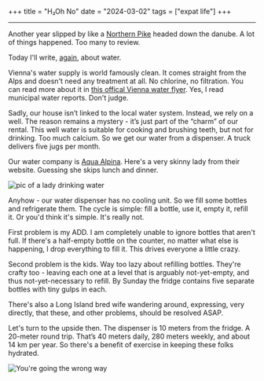 +++
title = "H₂Oh No"
date = "2024-03-02"
tags = ["expat life"]
+++

****

Another year slipped by like a [Northern Pike](https://youtu.be/uWMSpt7CLkU?si=HhGcMCj-H416Ddiw) headed down the danube. A lot of things happened. Too many to review.

Today I'll write, [again](/posts/wasser-acqua-voda/), about water.

Vienna's water supply is world famously clean. It comes straight from the Alps and doesn't need any treatment at all. No chlorine, no filtration. You can read more about it in [this offical Vienna water flyer](/images/drinking-water-vienna.pdf). Yes, I read municipal water reports. Don't judge.

Sadly, our house isn’t linked to the local water system. Instead, we rely on a well. The reason remains a mystery - it’s just part of the “charm” of our rental. This well water is suitable for cooking and brushing teeth, but not for drinking. Too much calcium. So we get our water from a dispenser. A truck delivers five jugs per month.

Our water company is [Aqua Alpina](https://www.aquaalpina.at/). Here's a very skinny lady from their website. Guessing she skips lunch and dinner.

![pic of a lady drinking water](/images/waterlady.png)

Anyhow - our water dispenser has no cooling unit. So we fill some bottles and refrigerate them. The cycle is simple: fill a bottle, use it, empty it, refill it. Or you'd think it's simple. It's really not.

First problem is my ADD. I am completely unable to ignore bottles that aren't full. If there's a half-empty bottle on the counter, no matter what else is happening, I drop everything to fill it. This drives everyone a little crazy.

Second problem is the kids. Way too lazy about refilling bottles. They're crafty too - leaving each one at a level that is arguably not-yet-empty, and thus not-yet-necessary to refill. By Sunday the fridge contains five separate bottles with tiny gulps in each.

There's also a Long Island bred wife wandering around, expressing, very directly, that these, and other problems, should be resolved ASAP.

Let's turn to the upside then. The dispenser is 10 meters from the fridge. A 20-meter round trip. That’s 40 meters daily, 280 meters weekly, and about 14 km per year. So there's a benefit of exercise in keeping these folks hydrated.

![You're going the wrong way](/images/metric-imperial.png)
